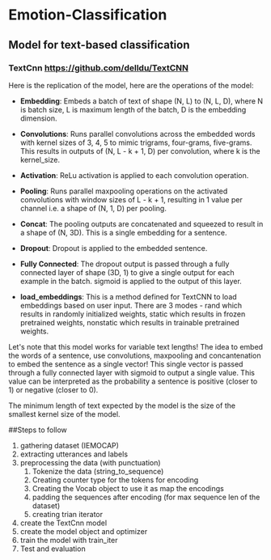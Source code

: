 # Emotion-Classification

## Model for text-based classification
### TextCnn https://github.com/delldu/TextCNN

Here is the replication of the model, here are the operations of the model:
* **Embedding**: Embeds a batch of text of shape (N, L) to (N, L, D), where N is batch size, L is maximum length of the batch, D is the embedding dimension. 

* **Convolutions**: Runs parallel convolutions across the embedded words with kernel sizes of 3, 4, 5 to mimic trigrams, four-grams, five-grams. This results in outputs of (N, L - k + 1, D) per convolution, where k is the kernel_size. 

* **Activation**: ReLu activation is applied to each convolution operation.

* **Pooling**: Runs parallel maxpooling operations on the activated convolutions with window sizes of L - k + 1, resulting in 1 value per channel i.e. a shape of (N, 1, D) per pooling. 

* **Concat**: The pooling outputs are concatenated and squeezed to result in a shape of (N, 3D). This is a single embedding for a sentence.

* **Dropout**: Dropout is applied to the embedded sentence. 

* **Fully Connected**: The dropout output is passed through a fully connected layer of shape (3D, 1) to give a single output for each example in the batch. sigmoid is applied to the output of this layer.

* **load_embeddings**: This is a method defined for TextCNN to load embeddings based on user input. There are 3 modes - rand which results in randomly initialized weights, static which results in frozen pretrained weights, nonstatic which results in trainable pretrained weights. 


Let's note that this model works for variable text lengths! The idea to embed the words of a sentence, use convolutions, maxpooling and concantenation to embed the sentence as a single vector! This single vector is passed through a fully connected layer with sigmoid to output a single value. This value can be interpreted as the probability a sentence is positive (closer to 1) or negative (closer to 0).

The minimum length of text expected by the model is the size of the smallest kernel size of the model.

##Steps to follow 
1. gathering dataset (IEMOCAP)
2. extracting utterances and labels
3. preprocessing the data (with punctuation)
    1. Tokenize the data (string_to_sequence)
    2. Creating counter type for the tokens for encoding
    3. Creating the Vocab object to use it as map the encodings
    4. padding the sequences after encoding (for max sequence len of the dataset)
    5. creating trian iterator
4. create the TextCnn model
5. create the model object and optimizer
6. train the model with train_iter
7. Test and evaluation